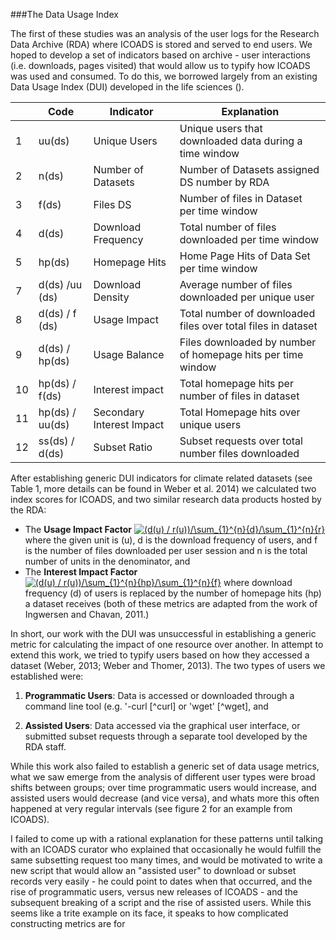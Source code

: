 ###The Data Usage Index

The first of these studies was an analysis of the user logs for the Research Data Archive (RDA) where ICOADS is stored and served to end users. We hoped to develop a set of indicators based on archive - user interactions (i.e. downloads, pages visited) that would allow us to typify how ICOADS was used and consumed. To do this, we borrowed largely from an existing Data Usage Index (DUI) developed in the life sciences (). 


| | Code      | Indicator             | Explanation                                                             |
|------|-----------------|---------------------------|--------------------------------------------------------------|
| 1    | uu(ds)          | Unique Users              | Unique users that downloaded data during a time window       |
| 2    | n(ds)           | Number of Datasets        | Number of Datasets assigned DS number by RDA                 |
| 3    | f(ds)           | Files DS                  | Number of files in Dataset per time window                   |
| 4    | d(ds)           | Download Frequency        | Total number of files downloaded per time window             |
| 5    | hp(ds)          | Homepage Hits             | Home Page Hits of Data Set per time window                   |
| 7    | d(ds) /uu (ds)  | Download Density          | Average number of files downloaded per unique user           |
| 8    | d(ds) / f (ds)  | Usage Impact              | Total number of downloaded files over total files in dataset |
| 9    | d(ds) / hp(ds)  | Usage Balance             | Files downloaded by number of homepage hits per time window  |
| 10   | hp(ds) / f(ds)  | Interest impact           | Total homepage hits per number of files in dataset           |
| 11   | hp(ds) / uu(ds) | Secondary Interest Impact | Total Homepage hits over unique users                        |
| 12   | ss(ds) / d(ds)  | Subset Ratio              | Subset requests over total number files downloaded           |

After establishing generic DUI indicators for climate related datasets (see Table 1, more details can be found in Weber et al. 2014) we calculated two index scores for ICOADS, and two similar research data products hosted by the RDA: 

+ The **Usage Impact Factor** <a href="http://www.codecogs.com/eqnedit.php?latex=(d(u)&space;/&space;f(u))/\sum_{1}^{n}{d}/\sum_{1}^{n}{f}" target="_blank"><img src="http://latex.codecogs.com/gif.latex?(d(u)&space;/&space;f(u))/\sum_{1}^{n}{d}/\sum_{1}^{n}{f}" title="(d(u) / r(u))/\sum_{1}^{n}{d}/\sum_{1}^{n}{r}" /></a> where the given unit is (u), d is the download frequency of users, and f is the number of files downloaded per user session and n is the total number of units in the denominator, and
+ The **Interest Impact Factor** <a href="http://www.codecogs.com/eqnedit.php?latex=(d(u)&space;/&space;f(u))/\sum_{1}^{n}{d}/\sum_{1}^{n}{f}" target="_blank"><img src="http://latex.codecogs.com/gif.latex?(hp(u)&space;/&space;f(u))/\sum_{1}^{n}{hp}/\sum_{1}^{n}{f}" title="(d(u) / r(u))/\sum_{1}^{n}{hp}/\sum_{1}^{n}{f}" /></a> where download frequency (d) of users is replaced by the number of homepage hits (hp) a dataset receives (both of these metrics are adapted from the work of Ingwersen and Chavan, 2011.) 

In short, our work with the DUI was unsuccessful in establishing a generic metric for calculating the impact of one resource over another. In  attempt to extend this work, we tried to typify users based on how they accessed a dataset (Weber, 2013; Weber and Thomer, 2013). The two types of users we established were:

1. **Programmatic Users**: Data is accessed or downloaded through a command line tool (e.g. '-curl [^curl] or 'wget' [^wget], and 

2. **Assisted Users**: Data accessed via the graphical user interface, or submitted subset requests through a separate tool developed by the RDA staff. 

While this work also failed to establish a generic set of data usage metrics, what we saw emerge from the analysis of different user types were broad shifts between groups; over time programmatic users would increase, and assisted users would decrease (and vice versa), and whats more this often happened at very regular intervals (see figure 2 for an example from ICOADS). 

I failed to come up with a rational explanation for these patterns until talking with an ICOADS curator who explained that occasionally he would fulfill the same subsetting request too many times, and would be motivated to write a new script that would allow an "assisted user" to download or subset records very easily - he could point to dates when that occurred, and the rise of programmatic users, versus new releases of ICOADS - and the subsequent breaking of a script and the rise of assisted users. While this seems like a trite example on its face, it speaks to how complicated constructing metrics are for 

 
